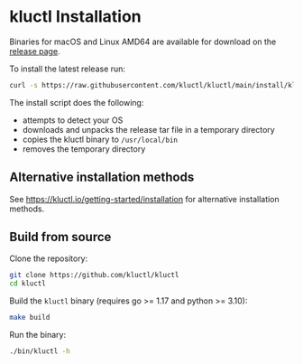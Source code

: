 # kluctl Installation

Binaries for macOS and Linux AMD64 are available for download on the
[release page](https://github.com/kluctl/kluctl/releases).

To install the latest release run:

```bash
curl -s https://raw.githubusercontent.com/kluctl/kluctl/main/install/kluctl.sh | sudo bash
```

The install script does the following:
* attempts to detect your OS
* downloads and unpacks the release tar file in a temporary directory
* copies the kluctl binary to `/usr/local/bin`
* removes the temporary directory

## Alternative installation methods

See https://kluctl.io/getting-started/installation for alternative installation methods.

## Build from source

Clone the repository:

```bash
git clone https://github.com/kluctl/kluctl
cd kluctl
```

Build the `kluctl` binary (requires go >= 1.17 and python >= 3.10):

```bash
make build
```

Run the binary:

```bash
./bin/kluctl -h
```

